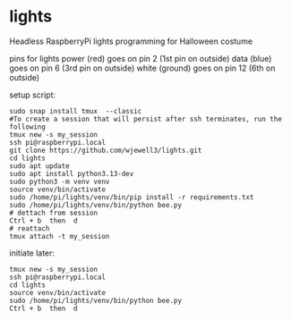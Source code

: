 # lights

Headless RaspberryPi lights programming for Halloween costume

pins for lights
power (red) goes on pin 2 (1st pin on outside)
data (blue) goes on pin 6 (3rd pin on outside)
white (ground) goes on pin 12 (6th on outside)

setup script:
```
sudo snap install tmux  --classic
#To create a session that will persist after ssh terminates, run the following
tmux new -s my_session
ssh pi@raspberrypi.local
git clone https://github.com/wjewell3/lights.git
cd lights
sudo apt update
sudo apt install python3.13-dev
sudo python3 -m venv venv
source venv/bin/activate
sudo /home/pi/lights/venv/bin/pip install -r requirements.txt
sudo /home/pi/lights/venv/bin/python bee.py
# dettach from session
Ctrl + b  then  d
# reattach
tmux attach -t my_session
```

initiate later:
```
tmux new -s my_session
ssh pi@raspberrypi.local
cd lights
source venv/bin/activate
sudo /home/pi/lights/venv/bin/python bee.py
Ctrl + b  then  d
```